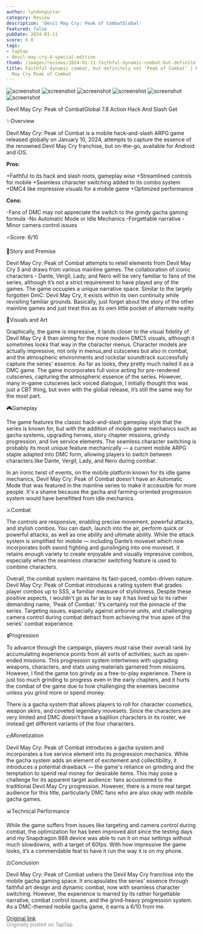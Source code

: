```yaml
---
author: lyndonguitar
category: Review
description: 'Devil May Cry: Peak of CombatGlobal'
featured: false
pubDate: 2024-01-11
score: 6.0
tags:
- taptap
- devil-may-cry-4-special-edition
thumb: /images/reviews/2024-01-11-faithful-dynamic-combat-but-definitely-not-peak-of-combat--review---devil-may-cry-peak-of-0.avif
title: Faithful dynamic combat, but definitely not ‘Peak of Combat’ | Review - Devil
  May Cry Peak of Combat
---
```


<div class="gallery">
  <img src="/images/reviews/2024-01-11-faithful-dynamic-combat-but-definitely-not-peak-of-combat--review---devil-may-cry-peak-of-0.avif" alt="screenshot" />
  <img src="/images/reviews/2024-01-11-faithful-dynamic-combat-but-definitely-not-peak-of-combat--review---devil-may-cry-peak-of-1.avif" alt="screenshot" />
  <img src="/images/reviews/2024-01-11-faithful-dynamic-combat-but-definitely-not-peak-of-combat--review---devil-may-cry-peak-of-2.avif" alt="screenshot" />
  <img src="/images/reviews/2024-01-11-faithful-dynamic-combat-but-definitely-not-peak-of-combat--review---devil-may-cry-peak-of-3.avif" alt="screenshot" />
  <img src="/images/reviews/2024-01-11-faithful-dynamic-combat-but-definitely-not-peak-of-combat--review---devil-may-cry-peak-of-4.avif" alt="screenshot" />
  <img src="/images/reviews/2024-01-11-faithful-dynamic-combat-but-definitely-not-peak-of-combat--review---devil-may-cry-peak-of-5.avif" alt="screenshot" />
</div>

Devil May Cry: Peak of CombatGlobal
7.8
Action
Hack And Slash
Get

✨Overview

Devil May Cry: Peak of Combat is a mobile hack-and-slash ARPG game released globally on January 10, 2024, attempts to capture the essence of the renowned Devil May Cry franchise, but on-the-go, available for Android and iOS.


**Pros:**


+Faithful to its hack and slash roots, gameplay wise
+Streamlined controls for mobile
+Seamless character switching added to its combo system
+DMC4 like impressive visuals for a mobile game
+Optimized performance


**Cons:**


-Fans of DMC may not appreciate the switch to the grindy gacha gaming formula
-No Automatic Mode or Idle Mechanics
-Forgettable narrative
-Minor camera control issues

⭐️Score: 6/10

📖Story and Premise

Devil May Cry: Peak of Combat attempts to retell elements from Devil May Cry 3 and draws from various mainline games. The collaboration of iconic characters - Dante, Vergil, Lady, and Nero will be very familiar to fans of the series, although it’s not a strict requirement to have played any of the games. The game occupies a unique narrative space. Similar to the largely forgotten DmC: Devil May Cry, it exists within its own continuity while revisiting familiar grounds. Basically, just forget about the story of the other mainline games and just treat this as its own little pocket of alternate reality.

🎨Visuals and Art

Graphically, the game is impressive, it lands closer to the visual fidelity of Devil May Cry 4 than aiming for the more modern DMC5 visuals, although it sometimes looks that way in the character menus. Character models are actually impressive, not only in menus,and cutscenes but also in combat, and the atmospheric environments and rockstar soundtrack successfully capture the series' essence. As far as looks, they pretty much nailed it as a DMC game. The game incorporates full voice acting for pre-rendered cutscenes, capturing the atmospheric essence of the series. However, many in-game cutscenes lack voiced dialogue, I initially thought this was just a CBT thing, but even with the global release, it’s still the same way for the most part.

🎮Gameplay

The game features the classic hack-and-slash gameplay style that the series is known for, but with the addition of mobile game mechanics such as gacha systems, upgrading heroes, story chapter missions, grindy progression, and live service elements. The seamless character switching is probably its most unique feature mechanically — a current mobile ARPG staple adapted into DMC form, allowing players to switch between characters like Dante, Vergil, Lady, and Nero during combat.

In an ironic twist of events, on the mobile platform known for its idle game mechanics, Devil May Cry: Peak of Combat doesn't have an Automatic Mode that was featured in the mainline series to make it accessible for more people. It's a shame because the gacha and farming-oriented progression system would have benefitted from idle mechanics.

⚔️Combat

The controls are responsive, enabling precise movement, powerful attacks, and stylish combos. You can dash, launch into the air, perform quick or powerful attacks, as well as one ability and ultimate ability. While the attack system is simplified for mobile — including Dante’s moveset which now incorporates both sword fighting and gunslinging into one moveset. it retains enough variety to create enjoyable and visually impressive combos, especially when the seamless character switching feature is used to combine characters.

Overall, the combat system maintains its fast-paced, combo-driven nature. Devil May Cry: Peak of Combat introduces a rating system that grades player combos up to SSS, a familiar measure of stylishness. Despite these positive aspects, I wouldn't go as far as to say it has lived up to its rather demanding name, 'Peak of Combat.' It’s certainly not the pinnacle of the series. Targeting issues, especially against airborne units, and challenging camera control during combat detract from achieving the true apex of the series' combat experience.

⏫Progression

To advance through the campaign, players must raise their overall rank by accumulating experience points from all sorts of activities; such as open-ended missions. This progression system intertwines with upgrading weapons, characters, and stats using materials garnered from missions.  However, I find the game too grindy as a free-to-play experience. There is just too much grinding to progress even in the early chapters, and it hurts the combat of the game due to how challenging the enemies become unless you grind more or spend money.

There is a gacha system that allows players to roll for character cosmetics, weapon skins, and coveted legendary movesets. Since the characters are very limited and DMC doesn’t have a bajillion characters in its roster, we instead get different variants of the four characters.

💵Monetization

Devil May Cry: Peak of Combat introduces a gacha system and incorporates a live service element into its progression mechanics. While the gacha system adds an element of excitement and collectibility, it introduces a potential drawback — the game's reliance on grinding and the temptation to spend real money for desirable items. This may pose a challenge for its apparent target audience: fans accustomed to the traditional Devil May Cry progression. However, there is a more real target audience for this title, particularly DMC fans who are also okay with mobile gacha games.

📊Technical Performance

While the game suffers from issues like targeting and camera control during combat, the optimization for has been improved alot since the testing days and my Snapdragon 888 device was able to run it on max settings without much slowdowns, with a target of 60fps. With how impressive the game looks, it’s a commendable feat to have it run the way it is on my phone.

⚖️Conclusion

Devil May Cry: Peak of Combat ushers the Devil May Cry franchise into the mobile gacha gaming space. It encapsulates the series' essence through faithful art design and dynamic combat, now with seamless character switching. However, the experience is marred by its rather forgettable narrative, combat control issues, and the grind-heavy progression system. As a DMC-themed mobile gacha game, it earns a 6/10 from me.

[Original link](https://www.taptap.io/post/6808092)<br><span style="font-size: 0.95em; color: #888;">Originally posted on TapTap.</span>